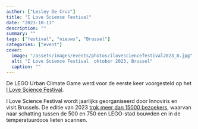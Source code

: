 ```yaml
---
author: ["Lesley De Cruz"]
title: "I Love Science Festival"
date: "2023-10-13"
description: ""
summary: ""
tags: ["festival", "nieuws", "Brussel"]
categories: ["event"]
cover:
  image: "/assets/images/events/photos/ilovesciencefestival2023_0.jpg"
  alt: "I Love Science Festival  oktober 2023, Brussel"
  caption: ""
---
```


De LEGO Urban Climate Game werd voor de eerste keer voorgesteld op het [I Love Science Festival](https://www.ilovescience.brussels/nl/home). 

I Love Science Festival wordt jaarlijks georganiseerd door Innoviris en visit.Brussels. De editie van 2023 [trok meer dan 15000 bezoekers](https://www.sudinfo.be/id558408/article/2022-10-16/le-festival-i-love-science-attire-15000-visiteurs-bruxelles), waarvan naar schatting tussen de 500 en 750 een LEGO-stad bouwden en in de temperatuurdoos lieten scannen.

